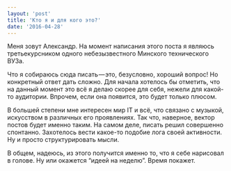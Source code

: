 ```yaml
---
layout: 'post'
title: 'Кто я и для кого это?'
date: '2016-04-28'
---
```


Меня зовут Александр.
На момент написания этого поста я являюсь третьекурсником одного небезызвестного Минского технического ВУЗа.

Что я собираюсь сюда писать — это, безусловно, хороший вопрос! Но конкретный ответ дать сложно.
Для начала хотелось бы отметить, что на данный момент это всё я делаю скорее для себя, нежели для какой-то аудитории. Впрочем, если она появится, это будет только плюсом.

В большей степени мне интересен мир IT и всё, что связано с музыкой, искусством в различных его проявлениях. Так что, наверное, вектор постов будет именно таким.
На самом деле, писать решил совершенно спонтанно. Захотелось вести какое-то подобие лога своей активности. Ну и просто структурировать мысли.

В общем, надеюсь, из этого получится именно то, что я себе нарисовал в голове.
Ну или окажется “идеей на неделю”. Время покажет.
